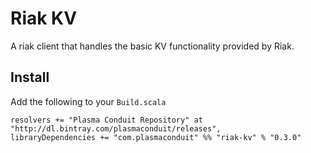 Riak KV
=======

A riak client that handles the basic KV functionality provided by Riak.

Install
-------

Add the following to your `Build.scala`
```
resolvers += "Plasma Conduit Repository" at "http://dl.bintray.com/plasmaconduit/releases",
libraryDependencies += "com.plasmaconduit" %% "riak-kv" % "0.3.0"
```
